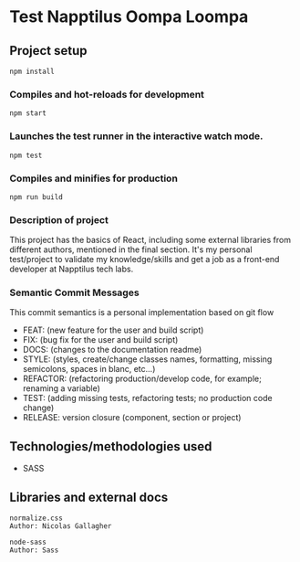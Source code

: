 # Test Napptilus Oompa Loompa

## Project setup
```
npm install
```
### Compiles and hot-reloads for development
```
npm start
```
### Launches the test runner in the interactive watch mode.
```
npm test
```
### Compiles and minifies for production
```
npm run build
```
### Description of project

This project has the basics of React, including some external libraries from different authors, mentioned in the final section. It's my personal test/project to validate my knowledge/skills and get a job as a front-end developer at Napptilus tech labs.

### Semantic Commit Messages

This commit semantics is a personal implementation based on git flow

- FEAT: (new feature for the user and build script)
- FIX: (bug fix for the user and build script)
- DOCS: (changes to the documentation readme)
- STYLE: (styles, create/change classes names, formatting, missing semicolons, spaces in blanc, etc...)
- REFACTOR: (refactoring production/develop code, for example; renaming a variable)
- TEST: (adding missing tests, refactoring tests; no production code change)
- RELEASE: version closure (component, section or project)

## Technologies/methodologies used

- SASS

## Libraries and external docs

```
normalize.css
Author: Nicolas Gallagher
```

```
node-sass
Author: Sass
```


